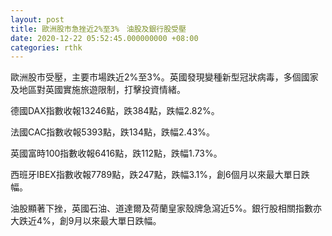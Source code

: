 ```yaml
---
layout: post
title: 歐洲股市急挫近2%至3%　油股及銀行股受壓
date: 2020-12-22 05:52:45.000000000 +08:00
categories: rthk
---
```


歐洲股市受壓，主要市場跌近2%至3%。英國發現變種新型冠狀病毒，多個國家及地區對英國實施旅遊限制，打擊投資情緒。

德國DAX指數收報13246點，跌384點，跌幅2.82%。

法國CAC指數收報5393點，跌134點，跌幅2.43%。

英國富時100指數收報6416點，跌112點，跌幅1.73%。

西班牙IBEX指數收報7789點，跌247點，跌幅3.1%，創6個月以來最大單日跌幅。

油股顯著下挫，英國石油、道達爾及荷蘭皇家殼牌急瀉近5%。銀行股相關指數亦大跌近4%，創9月以來最大單日跌幅。
